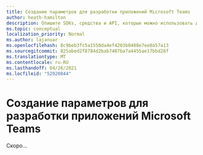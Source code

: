 ```yaml
---
title: Создание параметров для разработки приложений Microsoft Teams
author: heath-hamilton
description: Опишите SDKs, средства и API, которые можно использовать для создания всех типов приложений Teams.
ms.topic: conceptual
localization_priority: Normal
ms.author: lajanuar
ms.openlocfilehash: 8c9beb3fc5a1550da4ef4203b0488e7ee0a57a13
ms.sourcegitcommit: 825abed2f8784d2bab7407ba7a4455ae17bbd28f
ms.translationtype: MT
ms.contentlocale: ru-RU
ms.lasthandoff: 04/26/2021
ms.locfileid: "52020844"
---
```

# <a name="build-options-for-microsoft-teams-app-development"></a>Создание параметров для разработки приложений Microsoft Teams

Скоро...
